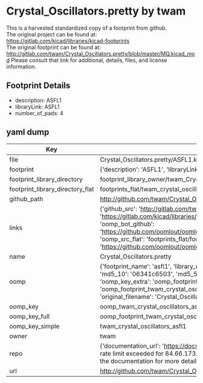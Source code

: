 # Crystal_Oscillators.pretty by twam  
This is a harvested standardized copy of a footprint from github.  
The original project can be found at:  
https://gitlab.com/kicad/libraries/kicad-footprints  
The original footprint can be found at:
http://gitlab.com/twam/Crystal_Oscillators.pretty/blob/master/MQ.kicad_mod
Please consult that link for additional, details, files, and license information.  
## Footprint Details
* description: ASFL1  
* libraryLink: ASFL1  
* number_of_pads: 4  
## yaml dump  
| Key | Value |  
| --- | --- |  
| file | Crystal_Oscillators.pretty/ASFL1.kicad_mod |  
| footprint | {'description': 'ASFL1', 'libraryLink': 'ASFL1', 'number_of_pads': 4} |  
| footprint_library_directory | footprint_library_owner/twam_Crystal_Oscillators.pretty |  
| footprint_library_directory_flat | footprints_flat/twam_crystal_oscillators_asfl1/working |  
| github_path | http://github.com/twam/Crystal_Oscillators.pretty/blob/master/ASFL1.kicad_mod |  
| links | {'github_src': 'http://gitlab.com/twam/Crystal_Oscillators.pretty/blob/master/MQ.kicad_mod', 'github_src_repo': 'https://gitlab.com/kicad/libraries/kicad-footprints', 'oomp_bot': 'footprints/twam_crystal_oscillators_asfl1/working', 'oomp_bot_github': 'https://github.com/oomlout/oomlout_oomp_footprint_bot/tree/main/footprints/twam_crystal_oscillators_asfl1/working', 'oomp_src_flat': 'footprints_flat/footprints_flat/twam_crystal_oscillators_asfl1/working', 'oomp_src_flat_github': 'https://github.com/oomlout/oomlout_oomp_footprint_src/tree/main/footprints_flat/twam_crystal_oscillators_asfl1/working'} |  
| name | Crystal_Oscillators.pretty |  
| oomp | {'footprint_name': 'asfl1', 'library_name': 'crystal_oscillators', 'md5': '06341c65033e5c61328a26c75c186533', 'md5_10': '06341c6503', 'md5_5': '06341', 'md5_6': '06341c', 'oomp_key': 'oomp_twam_crystal_oscillators_asfl1', 'oomp_key_extra': 'oomp_footprint_twam_crystal_oscillators_asfl1', 'oomp_key_full': 'oomp_footprint_twam_crystal_oscillators_asfl1_06341c', 'oomp_key_simple': 'twam_crystal_oscillators_asfl1', 'original_filename': 'Crystal_Oscillators.pretty/ASFL1.kicad_mod', 'owner_name': 'twam'} |  
| oomp_key | oomp_twam_crystal_oscillators_asfl1 |  
| oomp_key_full | oomp_footprint_twam_crystal_oscillators_asfl1 |  
| oomp_key_simple | twam_crystal_oscillators_asfl1 |  
| owner | twam |  
| repo | {'documentation_url': 'https://docs.github.com/rest/overview/resources-in-the-rest-api#rate-limiting', 'message': "API rate limit exceeded for 84.66.173.59. (But here's the good news: Authenticated requests get a higher rate limit. Check out the documentation for more details.)"} |  
| url | http://github.com/twam/Crystal_Oscillators.pretty |  

